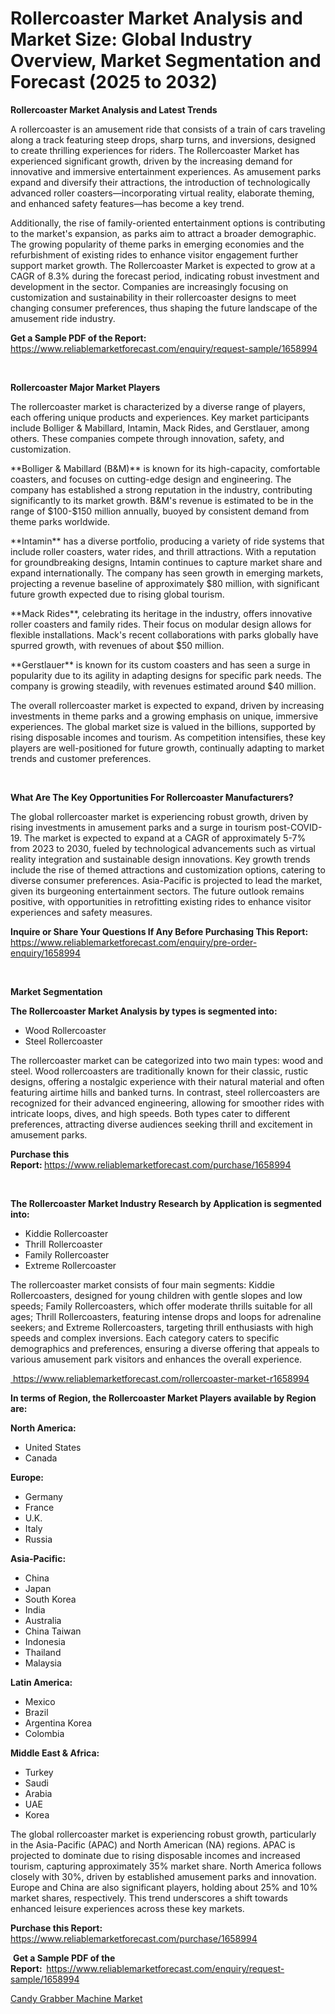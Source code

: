 <p><h1>Rollercoaster Market Analysis and Market Size: Global Industry Overview, Market Segmentation and Forecast (2025 to 2032)</h1></p><p><strong>Rollercoaster Market Analysis and Latest Trends</strong></p>
<p><p>A rollercoaster is an amusement ride that consists of a train of cars traveling along a track featuring steep drops, sharp turns, and inversions, designed to create thrilling experiences for riders. The Rollercoaster Market has experienced significant growth, driven by the increasing demand for innovative and immersive entertainment experiences. As amusement parks expand and diversify their attractions, the introduction of technologically advanced roller coasters—incorporating virtual reality, elaborate theming, and enhanced safety features—has become a key trend.</p><p>Additionally, the rise of family-oriented entertainment options is contributing to the market's expansion, as parks aim to attract a broader demographic. The growing popularity of theme parks in emerging economies and the refurbishment of existing rides to enhance visitor engagement further support market growth. The Rollercoaster Market is expected to grow at a CAGR of 8.3% during the forecast period, indicating robust investment and development in the sector. Companies are increasingly focusing on customization and sustainability in their rollercoaster designs to meet changing consumer preferences, thus shaping the future landscape of the amusement ride industry.</p></p>
<p><strong>Get a Sample PDF of the Report:&nbsp;</strong> <a href="https://www.reliablemarketforecast.com/enquiry/request-sample/1658994?utm_campaign=1893&utm_medium=2&utm_source=Github&utm_content=ia&utm_term=17022025&utm_id=rollercoaster">https://www.reliablemarketforecast.com/enquiry/request-sample/1658994</a></p>
<p>&nbsp;</p>
<p><strong>Rollercoaster Major Market Players</strong></p>
<p><p>The rollercoaster market is characterized by a diverse range of players, each offering unique products and experiences. Key market participants include Bolliger & Mabillard, Intamin, Mack Rides, and Gerstlauer, among others. These companies compete through innovation, safety, and customization.</p><p>**Bolliger & Mabillard (B&M)** is known for its high-capacity, comfortable coasters, and focuses on cutting-edge design and engineering. The company has established a strong reputation in the industry, contributing significantly to its market growth. B&M's revenue is estimated to be in the range of $100-$150 million annually, buoyed by consistent demand from theme parks worldwide.</p><p>**Intamin** has a diverse portfolio, producing a variety of ride systems that include roller coasters, water rides, and thrill attractions. With a reputation for groundbreaking designs, Intamin continues to capture market share and expand internationally. The company has seen growth in emerging markets, projecting a revenue baseline of approximately $80 million, with significant future growth expected due to rising global tourism.</p><p>**Mack Rides**, celebrating its heritage in the industry, offers innovative roller coasters and family rides. Their focus on modular design allows for flexible installations. Mack's recent collaborations with parks globally have spurred growth, with revenues of about $50 million.</p><p>**Gerstlauer** is known for its custom coasters and has seen a surge in popularity due to its agility in adapting designs for specific park needs. The company is growing steadily, with revenues estimated around $40 million.</p><p>The overall rollercoaster market is expected to expand, driven by increasing investments in theme parks and a growing emphasis on unique, immersive experiences. The global market size is valued in the billions, supported by rising disposable incomes and tourism. As competition intensifies, these key players are well-positioned for future growth, continually adapting to market trends and customer preferences.</p></p>
<p>&nbsp;</p>
<p><strong>What Are The Key Opportunities For Rollercoaster Manufacturers?</strong></p>
<p><p>The global rollercoaster market is experiencing robust growth, driven by rising investments in amusement parks and a surge in tourism post-COVID-19. The market is expected to expand at a CAGR of approximately 5-7% from 2023 to 2030, fueled by technological advancements such as virtual reality integration and sustainable design innovations. Key growth trends include the rise of themed attractions and customization options, catering to diverse consumer preferences. Asia-Pacific is projected to lead the market, given its burgeoning entertainment sectors. The future outlook remains positive, with opportunities in retrofitting existing rides to enhance visitor experiences and safety measures.</p></p>
<p><strong>Inquire or Share Your Questions If Any Before Purchasing This Report:</strong> <a href="https://www.reliablemarketforecast.com/enquiry/pre-order-enquiry/1658994?utm_campaign=1893&utm_medium=2&utm_source=Github&utm_content=ia&utm_term=17022025&utm_id=rollercoaster">https://www.reliablemarketforecast.com/enquiry/pre-order-enquiry/1658994</a></p>
<p>&nbsp;</p>
<p><strong>Market Segmentation</strong></p>
<p><strong>The Rollercoaster Market Analysis by types is segmented into:</strong></p>
<p><ul><li>Wood Rollercoaster</li><li>Steel Rollercoaster</li></ul></p>
<p><p>The rollercoaster market can be categorized into two main types: wood and steel. Wood rollercoasters are traditionally known for their classic, rustic designs, offering a nostalgic experience with their natural material and often featuring airtime hills and banked turns. In contrast, steel rollercoasters are recognized for their advanced engineering, allowing for smoother rides with intricate loops, dives, and high speeds. Both types cater to different preferences, attracting diverse audiences seeking thrill and excitement in amusement parks.</p></p>
<p><strong>Purchase this Report:&nbsp;</strong><a href="https://www.reliablemarketforecast.com/purchase/1658994?utm_campaign=1893&utm_medium=2&utm_source=Github&utm_content=ia&utm_term=17022025&utm_id=rollercoaster">https://www.reliablemarketforecast.com/purchase/1658994</a></p>
<p>&nbsp;</p>
<p><strong>The Rollercoaster Market Industry Research by Application is segmented into:</strong></p>
<p><ul><li>Kiddie Rollercoaster</li><li>Thrill Rollercoaster</li><li>Family Rollercoaster</li><li>Extreme Rollercoaster</li></ul></p>
<p><p>The rollercoaster market consists of four main segments: Kiddie Rollercoasters, designed for young children with gentle slopes and low speeds; Family Rollercoasters, which offer moderate thrills suitable for all ages; Thrill Rollercoasters, featuring intense drops and loops for adrenaline seekers; and Extreme Rollercoasters, targeting thrill enthusiasts with high speeds and complex inversions. Each category caters to specific demographics and preferences, ensuring a diverse offering that appeals to various amusement park visitors and enhances the overall experience.</p></p>
<p><a href="https://www.reliablemarketforecast.com/rollercoaster-market-r1658994?utm_campaign=1893&utm_medium=2&utm_source=Github&utm_content=ia&utm_term=17022025&utm_id=rollercoaster">&nbsp;https://www.reliablemarketforecast.com/rollercoaster-market-r1658994</a></p>
<p><strong>In terms of Region, the Rollercoaster Market Players available by Region are:</strong></p>
<p>
    <p> <strong> North America: </strong>
        <ul>
            <li>United States</li>
            <li>Canada</li>
        </ul>
        </p> 
    <p> <strong> Europe: </strong>
        <ul>
            <li>Germany</li>
            <li>France</li>
            <li>U.K.</li>
            <li>Italy</li>
            <li>Russia</li>
        </ul>
        </p> 
    <p> <strong> Asia-Pacific: </strong>
        <ul>
            <li>China</li>
            <li>Japan</li>
            <li>South Korea</li>
            <li>India</li>
            <li>Australia</li>
            <li>China Taiwan</li>
            <li>Indonesia</li>
            <li>Thailand</li>
            <li>Malaysia</li>
        </ul>
        </p> 
    <p> <strong> Latin America: </strong>
        <ul>
            <li>Mexico</li>
            <li>Brazil</li>
            <li>Argentina Korea</li>
            <li>Colombia</li>
        </ul>
        </p> 
    <p> <strong> Middle East & Africa: </strong>
        <ul>
            <li>Turkey</li>
            <li>Saudi</li>
            <li>Arabia</li>
            <li>UAE</li>
            <li>Korea</li>
        </ul>
    </p>
    </p>
<p><p>The global rollercoaster market is experiencing robust growth, particularly in the Asia-Pacific (APAC) and North American (NA) regions. APAC is projected to dominate due to rising disposable incomes and increased tourism, capturing approximately 35% market share. North America follows closely with 30%, driven by established amusement parks and innovation. Europe and China are also significant players, holding about 25% and 10% market shares, respectively. This trend underscores a shift towards enhanced leisure experiences across these key markets.</p></p>
<p><strong>Purchase this Report: </strong><a href="https://www.reliablemarketforecast.com/purchase/1658994?utm_campaign=1893&utm_medium=2&utm_source=Github&utm_content=ia&utm_term=17022025&utm_id=rollercoaster">https://www.reliablemarketforecast.com/purchase/1658994</a></p>
<p>&nbsp;<strong>Get a Sample PDF of the Report:&nbsp;&nbsp;</strong><a href="https://www.reliablemarketforecast.com/enquiry/request-sample/1658994?utm_campaign=1893&utm_medium=2&utm_source=Github&utm_content=ia&utm_term=17022025&utm_id=rollercoaster">https://www.reliablemarketforecast.com/enquiry/request-sample/1658994</a></p>
<p><strong></strong></p>
<p><p><a href="https://github.com/PeterParrish5/Market-Research-Report-List-7/blob/main/candy-grabber-machine-market.md?utm_campaign=1893&utm_medium=2&utm_source=Github&utm_content=ia&utm_term=17022025&utm_id=rollercoaster">Candy Grabber Machine Market</a></p></p>